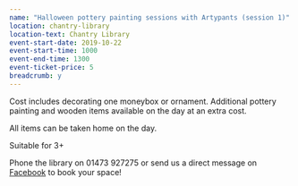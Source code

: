 ```yaml
---
name: "Halloween pottery painting sessions with Artypants (session 1)"
location: chantry-library
location-text: Chantry Library
event-start-date: 2019-10-22
event-start-time: 1000
event-end-time: 1300
event-ticket-price: 5
breadcrumb: y
---
```


Cost includes decorating one moneybox or ornament. Additional pottery painting and wooden items available on the day at an extra cost.

All items can be taken home on the day.

Suitable for 3+

Phone the library on 01473 927275 or send us a direct message on [Facebook](https://facebook.com/chantrylibrary/) to book your space!
